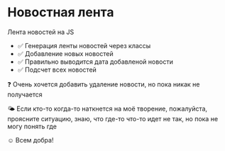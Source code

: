 # Новостная лента

Лента новостей на JS
- :white_check_mark: Генерация ленты новостей через классы
- :white_check_mark: Добавление новых новостей
- :white_check_mark: Правильно выводится дата добавленой новости
- :white_check_mark: Подсчет всех новостей

:question: Очень хочется добавить удаление новости, но пока никак не получается

:sun_behind_small_cloud: Если кто-то когда-то наткнется на моё творение, пожалуйста, проясните ситуацию, знаю, что где-то что-то идет не так, но пока не могу понять где

:relaxed: Всем добра!

